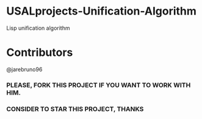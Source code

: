 # USALprojects-Unification-Algorithm
Lisp unification algorithm

# Contributors
@jarebruno96

### PLEASE, FORK THIS PROJECT IF YOU WANT TO WORK WITH HIM.
### CONSIDER TO STAR THIS PROJECT, THANKS
